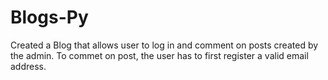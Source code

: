 # Blogs-Py

Created a Blog that allows user to log in and comment on posts created by the admin.
To commet on post, the user has to first register a valid email address.
